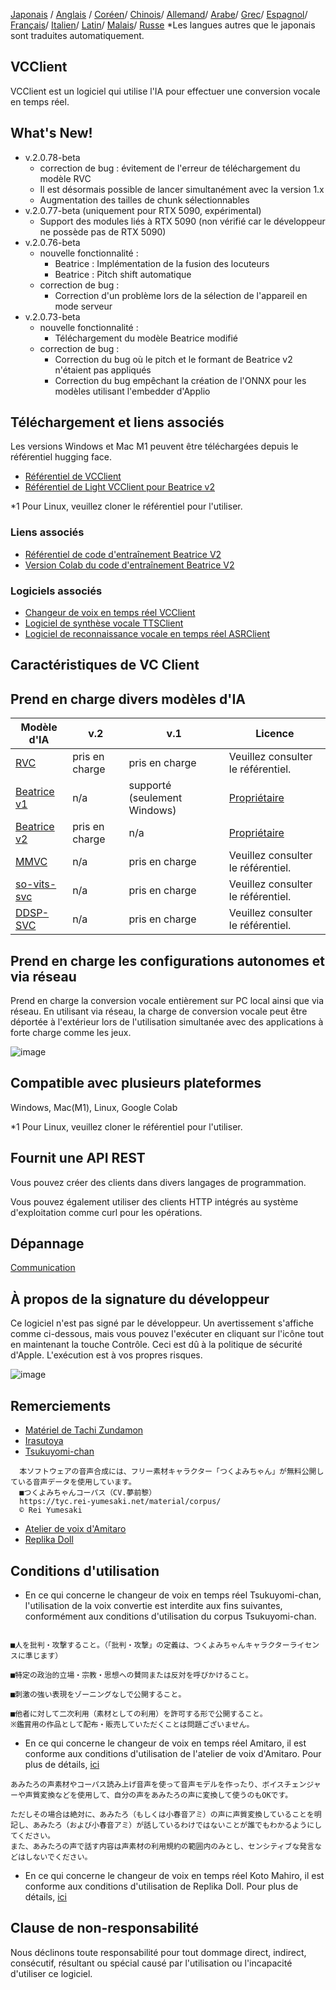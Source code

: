 [Japonais](/README.md) /
[Anglais](/docs_i18n/README_en.md) /
[Coréen](/docs_i18n/README_ko.md)/
[Chinois](/docs_i18n/README_zh.md)/
[Allemand](/docs_i18n/README_de.md)/
[Arabe](/docs_i18n/README_ar.md)/
[Grec](/docs_i18n/README_el.md)/
[Espagnol](/docs_i18n/README_es.md)/
[Français](/docs_i18n/README_fr.md)/
[Italien](/docs_i18n/README_it.md)/
[Latin](/docs_i18n/README_la.md)/
[Malais](/docs_i18n/README_ms.md)/
[Russe](/docs_i18n/README_ru.md)
*Les langues autres que le japonais sont traduites automatiquement.

## VCClient

VCClient est un logiciel qui utilise l'IA pour effectuer une conversion vocale en temps réel.

## What's New!

* v.2.0.78-beta
  * correction de bug : évitement de l'erreur de téléchargement du modèle RVC
  * Il est désormais possible de lancer simultanément avec la version 1.x
  * Augmentation des tailles de chunk sélectionnables
* v.2.0.77-beta (uniquement pour RTX 5090, expérimental)
  * Support des modules liés à RTX 5090 (non vérifié car le développeur ne possède pas de RTX 5090)
* v.2.0.76-beta
  * nouvelle fonctionnalité :
    * Beatrice : Implémentation de la fusion des locuteurs
    * Beatrice : Pitch shift automatique
  * correction de bug :
    * Correction d'un problème lors de la sélection de l'appareil en mode serveur
* v.2.0.73-beta
  * nouvelle fonctionnalité :
    * Téléchargement du modèle Beatrice modifié
  * correction de bug :
    * Correction du bug où le pitch et le formant de Beatrice v2 n'étaient pas appliqués
    * Correction du bug empêchant la création de l'ONNX pour les modèles utilisant l'embedder d'Applio

## Téléchargement et liens associés

Les versions Windows et Mac M1 peuvent être téléchargées depuis le référentiel hugging face.

* [Référentiel de VCClient](https://huggingface.co/wok000/vcclient000/tree/main)
* [Référentiel de Light VCClient pour Beatrice v2](https://huggingface.co/wok000/light_vcclient_beatrice/tree/main)

*1 Pour Linux, veuillez cloner le référentiel pour l'utiliser.

### Liens associés

* [Référentiel de code d'entraînement Beatrice V2](https://huggingface.co/fierce-cats/beatrice-trainer)
* [Version Colab du code d'entraînement Beatrice V2](https://github.com/w-okada/beatrice-trainer-colab)

### Logiciels associés

* [Changeur de voix en temps réel VCClient](https://github.com/alvinzanuaputra/Voice-Changer)
* [Logiciel de synthèse vocale TTSClient](https://github.com/w-okada/ttsclient)
* [Logiciel de reconnaissance vocale en temps réel ASRClient](https://github.com/w-okada/asrclient)

## Caractéristiques de VC Client

## Prend en charge divers modèles d'IA

| Modèle d'IA                                                                                                     | v.2       | v.1                  | Licence                                                                                 |
| ------------------------------------------------------------------------------------------------------------ | --------- | -------------------- | ------------------------------------------------------------------------------------------ |
| [RVC ](https://github.com/RVC-Project/Retrieval-based-Voice-Conversion-WebUI/blob/main/docs/jp/README.ja.md) | pris en charge | pris en charge            | Veuillez consulter le référentiel.                                                             |
| [Beatrice v1](https://prj-beatrice.com/)                                                                     | n/a       | supporté (seulement Windows) | [Propriétaire](https://github.com/alvinzanuaputra/Voice-Changer/tree/master/server/voice_changer/Beatrice) |
| [Beatrice v2](https://prj-beatrice.com/)                                                                     | pris en charge | n/a                  | [Propriétaire](https://huggingface.co/wok000/vcclient_model/blob/main/beatrice_v2_beta/readme.md)  |
| [MMVC](https://github.com/isletennos/MMVC_Trainer)                                                           | n/a       | pris en charge            | Veuillez consulter le référentiel.                                                             |
| [so-vits-svc](https://github.com/svc-develop-team/so-vits-svc)                                               | n/a       | pris en charge            | Veuillez consulter le référentiel.                                                             |
| [DDSP-SVC](https://github.com/yxlllc/DDSP-SVC)                                                               | n/a       | pris en charge            | Veuillez consulter le référentiel.                                                             |

## Prend en charge les configurations autonomes et via réseau

Prend en charge la conversion vocale entièrement sur PC local ainsi que via réseau.
En utilisant via réseau, la charge de conversion vocale peut être déportée à l'extérieur lors de l'utilisation simultanée avec des applications à forte charge comme les jeux.

![image](https://user-images.githubusercontent.com/48346627/206640768-53f6052d-0a96-403b-a06c-6714a0b7471d.png)

## Compatible avec plusieurs plateformes

Windows, Mac(M1), Linux, Google Colab

*1 Pour Linux, veuillez cloner le référentiel pour l'utiliser.

## Fournit une API REST

Vous pouvez créer des clients dans divers langages de programmation.

Vous pouvez également utiliser des clients HTTP intégrés au système d'exploitation comme curl pour les opérations.

## Dépannage

[Communication](tutorials/trouble_shoot_communication_ja.md)

## À propos de la signature du développeur

Ce logiciel n'est pas signé par le développeur. Un avertissement s'affiche comme ci-dessous, mais vous pouvez l'exécuter en cliquant sur l'icône tout en maintenant la touche Contrôle. Ceci est dû à la politique de sécurité d'Apple. L'exécution est à vos propres risques.

![image](https://user-images.githubusercontent.com/48346627/212567711-c4a8d599-e24c-4fa3-8145-a5df7211f023.png)

## Remerciements

* [Matériel de Tachi Zundamon](https://seiga.nicovideo.jp/seiga/im10792934)
* [Irasutoya](https://www.irasutoya.com/)
* [Tsukuyomi-chan](https://tyc.rei-yumesaki.net/)

```
  本ソフトウェアの音声合成には、フリー素材キャラクター「つくよみちゃん」が無料公開している音声データを使用しています。
  ■つくよみちゃんコーパス（CV.夢前黎）
  https://tyc.rei-yumesaki.net/material/corpus/
  © Rei Yumesaki
```

* [Atelier de voix d'Amitaro](https://amitaro.net/)
* [Replika Doll](https://kikyohiroto1227.wixsite.com/kikoto-utau)

## Conditions d'utilisation

* En ce qui concerne le changeur de voix en temps réel Tsukuyomi-chan, l'utilisation de la voix convertie est interdite aux fins suivantes, conformément aux conditions d'utilisation du corpus Tsukuyomi-chan.

```

■人を批判・攻撃すること。（「批判・攻撃」の定義は、つくよみちゃんキャラクターライセンスに準じます）

■特定の政治的立場・宗教・思想への賛同または反対を呼びかけること。

■刺激の強い表現をゾーニングなしで公開すること。

■他者に対して二次利用（素材としての利用）を許可する形で公開すること。
※鑑賞用の作品として配布・販売していただくことは問題ございません。
```

* En ce qui concerne le changeur de voix en temps réel Amitaro, il est conforme aux conditions d'utilisation de l'atelier de voix d'Amitaro. Pour plus de détails, [ici](https://amitaro.net/voice/faq/#index_id6)

```
あみたろの声素材やコーパス読み上げ音声を使って音声モデルを作ったり、ボイスチェンジャーや声質変換などを使用して、自分の声をあみたろの声に変換して使うのもOKです。

ただしその場合は絶対に、あみたろ（もしくは小春音アミ）の声に声質変換していることを明記し、あみたろ（および小春音アミ）が話しているわけではないことが誰でもわかるようにしてください。
また、あみたろの声で話す内容は声素材の利用規約の範囲内のみとし、センシティブな発言などはしないでください。
```

* En ce qui concerne le changeur de voix en temps réel Koto Mahiro, il est conforme aux conditions d'utilisation de Replika Doll. Pour plus de détails, [ici](https://kikyohiroto1227.wixsite.com/kikoto-utau/ter%EF%BD%8Ds-of-service)

## Clause de non-responsabilité

Nous déclinons toute responsabilité pour tout dommage direct, indirect, consécutif, résultant ou spécial causé par l'utilisation ou l'incapacité d'utiliser ce logiciel.

```
